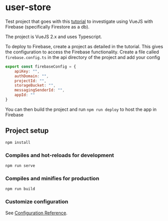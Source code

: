 # user-store

Test project that goes with this [tutorial](https://www.positronx.io/vue-js-firebase-build-vue-crud-app-with-cloud-firestore/) 
to investigate using VueJS with Firebase (specifically Firestore as a db).

The project is VueJS 2.x and uses Typescript.

To deploy to Firebase, create a project as detailed in the tutorial. This gives the configuration to access
the Firebase functionality. Create a file called `firebase.config.ts` in the api directory of the project and add your config
```js
export const firebaseConfig = {
    apiKey: "",
    authDomain: "",
    projectId: "",
    storageBucket: "",
    messagingSenderId: "",
    appId: ""
}
```

You can then build the project and run `npm run deploy` to host the app in Firebase

## Project setup

```
npm install
```

### Compiles and hot-reloads for development

```
npm run serve
```

### Compiles and minifies for production

```
npm run build
```

### Customize configuration

See [Configuration Reference](https://cli.vuejs.org/config/).
